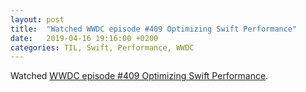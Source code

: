 ```yaml
---
layout: post
title:  "Watched WWDC episode #409 Optimizing Swift Performance"
date:   2019-04-16 19:16:00 +0200
categories: TIL, Swift, Performance, WWDC
---
```

Watched [WWDC episode #409 Optimizing Swift Performance](https://developer.apple.com/videos/play/wwdc2015/409/).
